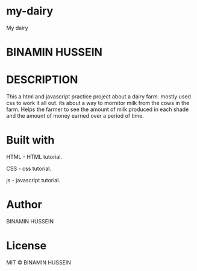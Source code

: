 # my-dairy
My dairy

# BINAMIN HUSSEIN

# DESCRIPTION
This a html and javascript practice project about a dairy farm.
mostly used css to work it all out. its about a way to mornitor 
milk from the cows in the farm.
Helps the farmer to see the amount of milk produced in each shade
and the amount of money earned over a period of time.



# Built with
HTML - HTML tutorial.

CSS - css tutorial.

js - javascript tutorial.

# Author
BINAMIN HUSSEIN

# License
MIT © BINAMIN HUSSEIN